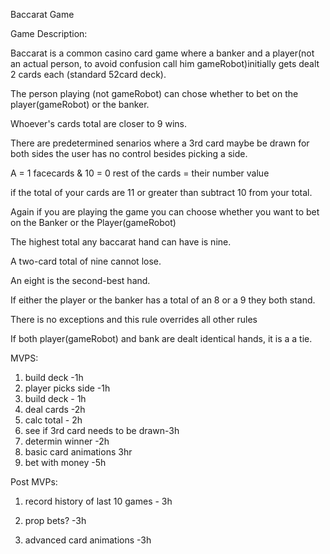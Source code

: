 Baccarat Game 

Game Description:

Baccarat is a common casino card game where a banker and a player(not an actual person, to avoid confusion call him 
gameRobot)initially gets dealt 2 cards each (standard 52card deck).

The person playing (not gameRobot) can chose whether to bet on the player(gameRobot) or the banker. 

Whoever's cards total are closer to 9 wins. 

There are predetermined senarios where a 3rd card maybe be drawn for both sides the user has no control besides picking a side.

A = 1 facecards & 10  = 0 rest of the cards = their number value

if the total of your cards are  11 or greater than subtract 10 from your total. 

Again if you are playing the game you can choose whether you want to bet on the Banker or the Player(gameRobot)

The highest total any baccarat hand can have is nine.

A two-card total of nine cannot lose. 

An eight is the second-best hand. 

If either the player or the banker has a total of an 8 or a 9 they both stand. 

There is no exceptions and this rule overrides all other rules

If both player(gameRobot) and bank are dealt identical hands, it is a a tie.


MVPS:
1. build deck -1h
2. player picks side -1h
3. build deck - 1h
4. deal cards -2h
5. calc total - 2h
6. see if 3rd card needs to be drawn-3h
7. determin winner -2h
8. basic card animations 3hr
2. bet with money -5h

Post MVPs:
1. record history of last 10 games - 3h 

3. prop bets? -3h
4. advanced card animations -3h 

